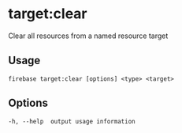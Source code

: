 # target:clear

Clear all resources from a named resource target

## Usage
```
firebase target:clear [options] <type> <target>
```

## Options
```
-h, --help  output usage information
```
